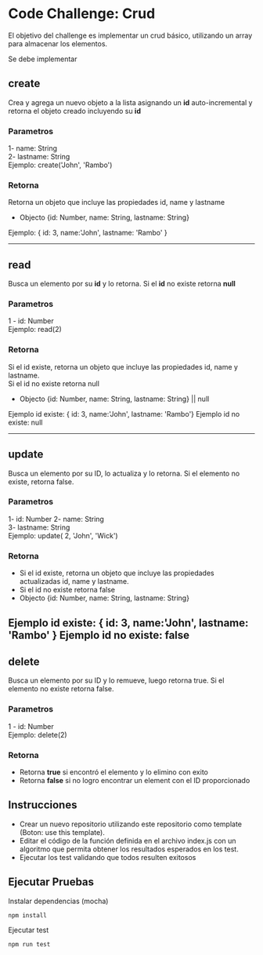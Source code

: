 # Code Challenge: Crud

El objetivo del challenge es implementar un crud básico, utilizando un array para almacenar los elementos.

Se debe implementar

## create
Crea y agrega un nuevo objeto a la lista asignando un **id** auto-incremental y retorna el objeto creado incluyendo su **id**
 
### Parametros
1- name: String  
2- lastname: String  
Ejemplo: create('John', 'Rambo')

### Retorna
Retorna un objeto que incluye las propiedades id, name y lastname
- Objecto {id: Number, name: String, lastname: String}  

Ejemplo: { id: 3, name:'John', lastname: 'Rambo' }

---

## read
Busca un elemento por su **id** y lo retorna. Si el **id** no existe retorna **null**
 
### Parametros
1 - id: Number  
Ejemplo: read(2)

### Retorna
Si el id existe, retorna un objeto que incluye las propiedades id, name y lastname.  
Si el id no existe retorna null

- Objecto {id: Number, name: String, lastname: String}  || null

Ejemplo id existe: { id: 3, name:'John', lastname: 'Rambo'}
Ejemplo id no existe: null

---

## update
Busca un elemento por su ID, lo actualiza y lo retorna. Si el elemento no existe, retorna false.
 
### Parametros
1- id: Number
2- name: String  
3- lastname: String  
Ejemplo: update( 2, 'John', 'Wick')

### Retorna
- Si el id existe, retorna un objeto que incluye las propiedades actualizadas id, name y lastname. 
- Si el id no existe retorna false
- Objecto {id: Number, name: String, lastname: String} 

Ejemplo id existe: { id: 3, name:'John', lastname: 'Rambo' }
Ejemplo id no existe: false
---
 
## delete
Busca un elemento por su ID y lo remueve, luego retorna true. Si el elemento no existe retorna false.
 
### Parametros
1 - id: Number  
Ejemplo: delete(2)

### Retorna
- Retorna **true** si encontró el elemento y lo elimino con exito
- Retorna **false** si no logro encontrar un element con el ID proporcionado


## Instrucciones
- Crear un nuevo repositorio utilizando este repositorio como template (Boton: use this template).
- Editar el código de la función definida en el archivo index.js con un algoritmo que permita obtener los resultados esperados en los test.
- Ejecutar los test validando que todos resulten exitosos

## Ejecutar Pruebas

Instalar dependencias (mocha)
```
npm install
```

Ejecutar test
```
npm run test
```

